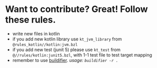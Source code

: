 # Want to contribute? Great! Follow these rules.

- write new files in kotlin
- if you add new kotlin library use `kt_jvm_library` from `@rules_kotlin//kotlin:jvm.bzl`
- if you add new test (junit 5) please use `kt_test` from `@//rules/kotlin:junit5.bzl`, with 1-1 test file to test target mapping
- remember to use [buildifier](https://github.com/bazelbuild/buildtools/blob/master/buildifier/README.md). _usage: `buildifier -r .`_
